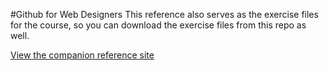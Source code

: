 #Github for Web Designers
This reference also serves as the exercise files for the course, so you can download the exercise files from this repo as well.

[View the companion reference site](http://lauracarlson.github.io/github-for-web-designers)
